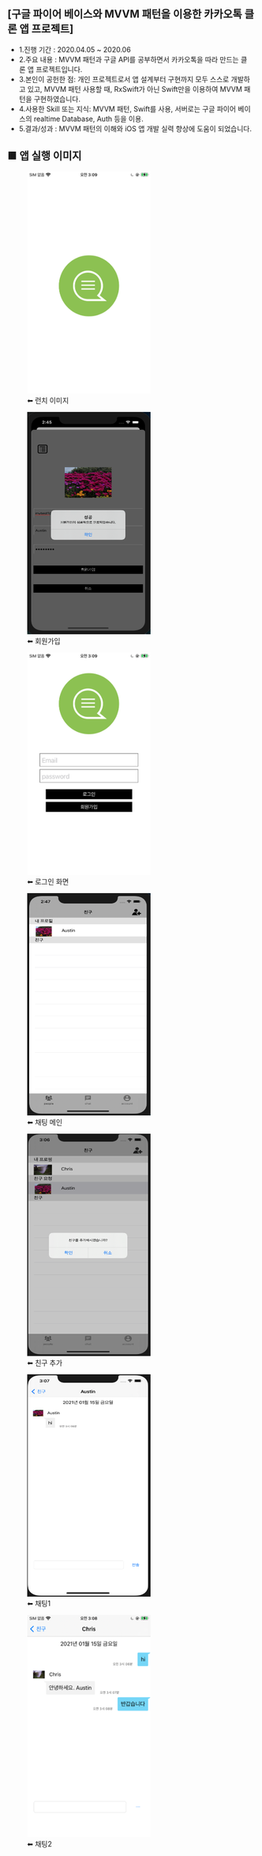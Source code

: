 ## [구글 파이어 베이스와 MVVM 패턴을 이용한 카카오톡 클론 앱 프로젝트]
- 1.진행 기간 : 2020.04.05 ~ 2020.06
- 2.주요 내용 : MVVM 패턴과 구글 API를 공부하면서 카카오톡을 따라 만드는 클론 앱 프로젝트입니다. 
- 3.본인이 공헌한 점: 개인 프로젝트로서 앱 설계부터 구현까지 모두 스스로 개발하고 있고, MVVM 패턴 사용할 때, RxSwift가 아닌 Swift만을 이용하여 MVVM 패턴을 구현하였습니다. 
- 4.사용한 Skill 또는 지식: MVVM 패턴, Swift를 사용, 서버로는 구글 파이어 베이스의 realtime Database, Auth 등을 이용.
- 5.결과/성과 : MVVM 패턴의 이해와 iOS 앱 개발 실력 향상에 도움이 되었습니다.


## ■ 앱 실행 이미지
<div>
<figure> 
<img src="appImage/launch.png" width="250" height="450">
<figcaption>⬅︎ 런치 이미지</figcaption>
</figure>
  <figure>
<img src="appImage/register.png" width="250" height="450">
<figcaption>⬅︎ 회원가입 </figcaption>
    </figure>
        <figure>
<img src="appImage/login.png" width="250" height="450">
<figcaption>⬅︎ 로그인 화면</figcaption>
        </figure>
      <figure>
<img src="appImage/chatMain.png" width="250" height="450">
<figcaption>⬅︎ 채팅 메인</figcaption>
    </figure>
     <figure>
<img src="appImage/addFriend.png" width="250" height="450">
<figcaption>⬅︎ 친구 추가</figcaption>
    </figure>
       <figure>
<img src="appImage/chat1.png" width="250" height="450">
<figcaption>⬅︎ 채팅1</figcaption>
    </figure>
       <figure>
<img src="appImage/chat2.png" width="250" height="450">
<figcaption>⬅︎ 채팅2</figcaption>
    </figure>
</div>
